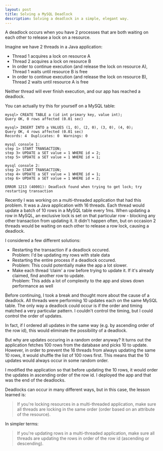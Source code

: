```yaml
---
layout: post
title: Solving a MySQL Deadlock
description: Solving a deadlock in a simple, elegant way.
---
```


A deadlock occurs when you have 2 processes that are both waiting on each other to release a lock on a resource.

Imagine we have 2 threads in a Java application:
* Thread 1 acquires a lock on resource A
* Thread 2 acquires a lock on resource B
* In order to continue execution (and release the lock on resource A), Thread 1 waits until resource B is free
* In order to continue execution (and release the lock on resource B), Thread 2 waits until resource A is free

Neither thread will ever finish execution, and our app has reached a deadlock.

You can actually try this for yourself on a MySQL table:
```
mysql> CREATE TABLE a (id int primary key, value int);
Query OK, 0 rows affected (0.01 sec)

mysql> INSERT INTO a VALUES (1, 0), (2, 0), (3, 0), (4, 0);
Query OK, 4 rows affected (0.01 sec)
Records: 4  Duplicates: 0  Warnings: 0

mysql console 1:
step 1> START TRANSACTION;
step 3> UPDATE a SET value = 1 WHERE id = 2;
step 5> UPDATE a SET value = 1 WHERE id = 1;

mysql console 2:
step 2> START TRANSACTION;
step 4> UPDATE a SET value = 1 WHERE id = 1;
step 6> UPDATE a SET value = 1 WHERE id = 2;

ERROR 1213 (40001): Deadlock found when trying to get lock; try restarting transaction
```

Recently I was working on a multi-threaded application that had this problem. It was a Java application with 16 threads. Each thread would update a batch of 10 rows in a MySQL table every 1ms. When updating a row in MySQL, an exclusive lock is set on that particular row - blocking any other transaction from updating it. It didn't happen often, but on occasion 2 threads would be waiting on each other to release a row lock, causing a deadlock.

I considered a few different solutions:
* Restarting the transaction if a deadlock occured.<br>Problem: I'd be updating my rows with stale data
* Restarting the entire process if a deadlock occured.<br>Problem: This could potentially make the app a lot slower.
* Make each thread ‘claim' a row before trying to update it. If it's already claimed, find another row to update.<br>Problem: This adds a lot of complexity to the app and slows down performance as well

Before continuing, I took a break and thought more about the cause of a deadlock. All threads were performing 10 updates each on the same MySQL table. The only way a deadlock could occur is if the order and timing matched a very particular pattern. I couldn't control the timing, but I could control the order of updates.

In fact, if I ordered all updates in the same way (e.g. by ascending order of the row id), this would eliminate the possibility of a deadlock.

But why are updates occuring in a random order anyway? It turns out the application fetches 100 rows from the database and picks 10 to update. However, in order to prevent the 16 threads from always updating the same 10 rows, it would shuffle the list of 100 rows first. This means that the 10 updates would always occur in some random order.

I modified the application so that before updating the 10 rows, it would order the updates in ascending order of the row id. I deployed the app and that was the end of the deadlocks.

Deadlocks can occur in many different ways, but in this case, the lesson learned is:

> If you're locking resources in a multi-threaded application, make sure all threads are locking in the same order (order based on an attribute of the resource).

In simpler terms:

> If you're updating rows in a multi-threaded application, make sure all threads are updating the rows in order of the row id (ascending or descending).
